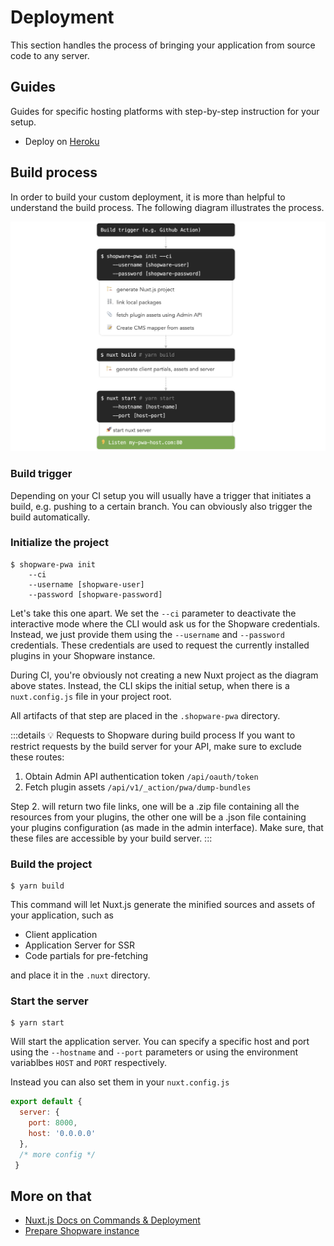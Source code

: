 # Deployment

This section handles the process of bringing your application from source code to any server.

## Guides

Guides for specific hosting platforms with step-by-step instruction for your setup.

 * Deploy on [Heroku](./heroku/)

## Build process

In order to build your custom deployment, it is more than helpful to understand the build process. The following diagram illustrates the process.

![Build process](./../../../assets/build-process.png)

### Build trigger

Depending on your CI setup you will usually have a trigger that initiates a build, e.g. pushing to a certain branch. You can obviously also trigger the build automatically.

### Initialize the project

```
$ shopware-pwa init
    --ci
    --username [shopware-user]
    --password [shopware-password]
```

Let's take this one apart. We set the `--ci` parameter to deactivate the interactive mode where the CLI would ask us for the Shopware credentials. Instead, we just provide them using the `--username` and `--password` credentials. These credentials are used to request the currently installed plugins in your Shopware instance.

During CI, you're obviously not creating a new Nuxt project as the diagram above states. Instead, the CLI skips the initial setup, when there is a `nuxt.config.js` file in your project root.

All artifacts of that step are placed in the `.shopware-pwa` directory.

:::details 💡 Requests to Shopware during build process
If you want to restrict requests by the build server for your API, make sure to exclude these routes:

1. Obtain Admin API authentication token `/api/oauth/token`
2. Fetch plugin assets `/api/v1/_action/pwa/dump-bundles`

Step 2. will return two file links, one will be a .zip file containing all the resources from your plugins, the other one will be a .json file containing your plugins configuration (as made in the admin interface). Make sure, that these files are accessible by your build server.
:::

### Build the project

```
$ yarn build
```

This command will let Nuxt.js generate the minified sources and assets of your application, such as

 * Client application
 * Application Server for SSR
 * Code partials for pre-fetching

and place it in the `.nuxt` directory.

### Start the server

```
$ yarn start
```

Will start the application server. You can specify a specific host and port using the `--hostname` and `--port` parameters or using the environment variablbes `HOST` and `PORT` respectively.

Instead you can also set them in your `nuxt.config.js`

```js
export default {
  server: {
    port: 8000,
    host: '0.0.0.0'
  },
  /* more config */
 }
```

## More on that

 * [Nuxt.js Docs on Commands & Deployment](https://nuxtjs.org/guide/commands)
 * [Prepare Shopware instance](http://localhost:8080/landing/getting-started/prepare-shopware.html)
